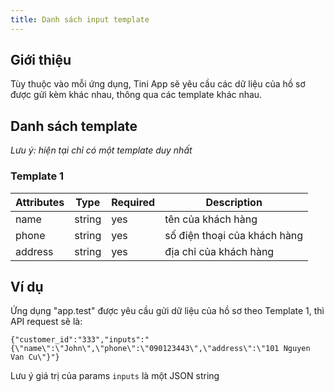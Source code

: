 ```yaml
---
title: Danh sách input template
---
```


## Giới thiệu

Tùy thuộc vào mỗi ứng dụng, Tini App sẽ yêu cầu các dữ liệu của hồ sơ được gửi kèm khác nhau, thông qua các template khác nhau.

## Danh sách template

_Lưu ý: hiện tại chỉ có một template duy nhất_

### Template 1

| Attributes | Type   | Required | Description                  |
| ---------- | ------ | -------- | ---------------------------- |
| name       | string | yes      | tên của khách hàng           |
| phone      | string | yes      | số điện thoại của khách hàng |
| address    | string | yes      | địa chỉ của khách hàng       |

## Ví dụ

Ứng dụng "app.test" được yêu cầu gửi dữ liệu của hồ sơ theo Template 1, thì API request sẽ là:

```
{"customer_id":"333","inputs":"{\"name\":\"John\",\"phone\":\"090123443\",\"address\":\"101 Nguyen Van Cu\"}"}
```

Lưu ý giá trị của params `inputs` là một JSON string
